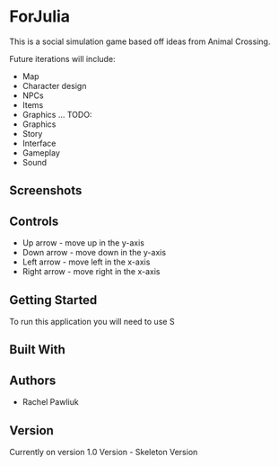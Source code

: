 # ForJulia

This is a social simulation game based off ideas from Animal Crossing.

Future iterations will include:
* Map
* Character design
* NPCs
* Items
* Graphics
...
TODO:
* Graphics
* Story
* Interface
* Gameplay
* Sound

## Screenshots


## Controls

* Up arrow - move up in the y-axis 
* Down arrow - move down in the y-axis 
* Left arrow - move left in the x-axis 
* Right arrow - move right in the x-axis

## Getting Started

To run this application you will need to use S

## Built With



## Authors

* Rachel Pawliuk


## Version

Currently on version 1.0 Version - Skeleton Version
